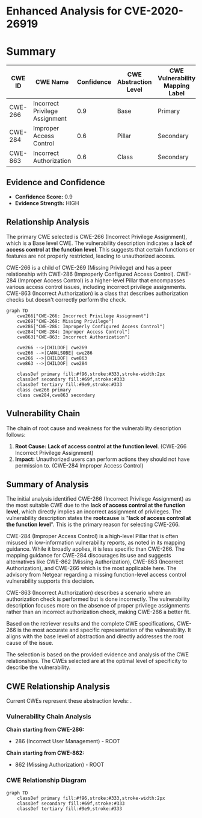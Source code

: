 # Enhanced Analysis for CVE-2020-26919

# Summary
| CWE ID | CWE Name | Confidence | CWE Abstraction Level | CWE Vulnerability Mapping Label | CWE-Vulnerability Mapping Notes |
|---|---|---|---|---|---|
| CWE-266 | Incorrect Privilege Assignment | 0.9 | Base | Primary | Allowed |
| CWE-284 | Improper Access Control | 0.6 | Pillar | Secondary | Discouraged |
| CWE-863 | Incorrect Authorization | 0.6 | Class | Secondary | Allowed-with-Review |

## Evidence and Confidence

*   **Confidence Score:** 0.9
*   **Evidence Strength:** HIGH

## Relationship Analysis
The primary CWE selected is CWE-266 (Incorrect Privilege Assignment), which is a Base level CWE. The vulnerability description indicates a **lack of access control at the function level**. This suggests that certain functions or features are not properly restricted, leading to unauthorized access.

CWE-266 is a child of CWE-269 (Missing Privilege) and has a peer relationship with CWE-286 (Improperly Configured Access Control). CWE-284 (Improper Access Control) is a higher-level Pillar that encompasses various access control issues, including incorrect privilege assignments. CWE-863 (Incorrect Authorization) is a class that describes authorization checks but doesn't correctly perform the check.

```mermaid
graph TD
    cwe266["CWE-266: Incorrect Privilege Assignment"]
    cwe269["CWE-269: Missing Privilege"]
    cwe286["CWE-286: Improperly Configured Access Control"]
    cwe284["CWE-284: Improper Access Control"]
    cwe863["CWE-863: Incorrect Authorization"]
    
    cwe266 -->|CHILDOF| cwe269
    cwe266 -->|CANALSOBE| cwe286
    cwe266 -->|CHILDOF| cwe863
    cwe863 -->|CHILDOF| cwe284
    
    classDef primary fill:#f96,stroke:#333,stroke-width:2px
    classDef secondary fill:#69f,stroke:#333
    classDef tertiary fill:#9e9,stroke:#333
    class cwe266 primary
    class cwe284,cwe863 secondary
```

## Vulnerability Chain
The chain of root cause and weakness for the vulnerability description follows:
1.  **Root Cause:** **Lack of access control at the function level**. (CWE-266 Incorrect Privilege Assignment)
2.  **Impact:** Unauthorized users can perform actions they should not have permission to. (CWE-284 Improper Access Control)

## Summary of Analysis
The initial analysis identified CWE-266 (Incorrect Privilege Assignment) as the most suitable CWE due to the **lack of access control at the function level**, which directly implies an incorrect assignment of privileges. The vulnerability description states the **rootcause** is "**lack of access control at the function level**". This is the primary reason for selecting CWE-266.

CWE-284 (Improper Access Control) is a high-level Pillar that is often misused in low-information vulnerability reports, as noted in its mapping guidance. While it broadly applies, it is less specific than CWE-266. The mapping guidance for CWE-284 discourages its use and suggests alternatives like CWE-862 (Missing Authorization), CWE-863 (Incorrect Authorization), and CWE-266 which is the most applicable here. The advisory from Netgear regarding a missing function-level access control vulnerability supports this decision.

CWE-863 (Incorrect Authorization) describes a scenario where an authorization check is performed but is done incorrectly. The vulnerability description focuses more on the absence of proper privilege assignments rather than an incorrect authorization check, making CWE-266 a better fit.

Based on the retriever results and the complete CWE specifications, CWE-266 is the most accurate and specific representation of the vulnerability. It aligns with the base level of abstraction and directly addresses the root cause of the issue.

The selection is based on the provided evidence and analysis of the CWE relationships. The CWEs selected are at the optimal level of specificity to describe the vulnerability.


## CWE Relationship Analysis

Current CWEs represent these abstraction levels: .


### Vulnerability Chain Analysis

**Chain starting from CWE-286:**
- 286 (Incorrect User Management) - ROOT


**Chain starting from CWE-862:**
- 862 (Missing Authorization) - ROOT



### CWE Relationship Diagram

```mermaid
graph TD
    classDef primary fill:#f96,stroke:#333,stroke-width:2px
    classDef secondary fill:#69f,stroke:#333
    classDef tertiary fill:#9e9,stroke:#333
```